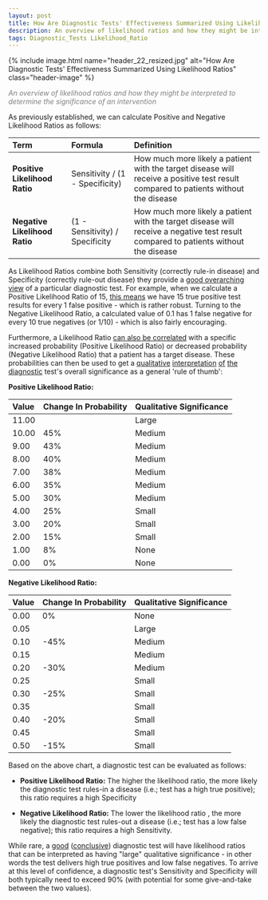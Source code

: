 ```yaml
---
layout: post
title: How Are Diagnostic Tests' Effectiveness Summarized Using Likelihood Ratios?   
description: An overview of likelihood ratios and how they might be interpreted to determine the significance of an intervention
tags: Diagnostic_Tests Likelihood_Ratio
---
```


{% include image.html name="header_22_resized.jpg" alt="How Are Diagnostic Tests' Effectiveness Summarized Using Likelihood Ratios" class="header-image" %} 

<p style="color: grey"><i>An overview of likelihood ratios and how they might be interpreted to determine the significance of an intervention</i></p>


<!--more-->

As previously established, we can calculate Positive and Negative Likelihood Ratios as follows:

<table>
    <thead>
        <tr>
            <th style="text-align: left;">Term</th>
            <th style="text-align: left;">Formula</th>
            <th style="text-align: left;">Definition</th>                 
        </tr>
    </thead>
    <tbody>
        <tr>
            <td style="text-align: left;"><b>Positive Likelihood Ratio</b></td>
            <td style="text-align: left;">Sensitivity / (1 - Specificity)</td>
            <td style="text-align: left;">How much more likely a patient with the target disease will receive a positive test result compared to patients without the disease</td>
        </tr>
        <tr>
            <td style="text-align: left;"><b>Negative Likelihood Ratio</b></td>
            <td style="text-align: left;">(1 - Sensitivity) / Specificity</td>
            <td style="text-align: left;">How much more likely a patient with the target disease will receive a negative test result compared to patients without the disease</td>  
        </tr>                                                        
    </tbody>
</table>

As Likelihood Ratios combine both Sensitivity (correctly rule-in disease) and Specificity (correctly rule-out disease) they provide a [good overarching view](http://getthediagnosis.org/definitions.html) of a particular diagnostic test.   For example, when we calculate a Positive Likelihood Ratio of 15, [this means](https://canadiem.org/how-to-use-likelihood-ratios/) we have 15 true positive test results for every 1 false positive - which is rather robust.  Turning to the Negative Likelihood Ratio, a calculated value of 0.1 has 1 false negative for every 10 true negatives (or 1/10) - which is also fairly encouraging. 

Furthermore, a Likelihood Ratio [can also be correlated](https://www.ncbi.nlm.nih.gov/pmc/articles/PMC1495095/) with a specific increased probability (Positive Likelihood Ratio) or decreased probability (Negative Likelihood Ratio) that a patient has a target disease.  These probabilities can then be used to get a [qualitative](https://www.uws.edu/wp-content/uploads/2013/10/Likelihood_Ratios.pdf) [interpretation](https://www.google.com/url?sa=t&rct=j&q=&esrc=s&source=web&cd=5&cad=rja&uact=8&ved=0ahUKEwjk2carz-TZAhVsneAKHdsNCgcQFghfMAQ&url=https%3A%2F%2Fmclibrary.duke.edu%2Fsites%2Fmclibrary.duke.edu%2Ffiles%2Fpublic%2Fguides%2Flikelihood-ratios.doc&usg=AOvVaw3wFEzbq8cRwDovXma2Vm1R) [of](https://www.med.emory.edu/EMAC/curriculum/diagnosis/lr%27s.htm) [the](http://medtrain.chm.msu.edu/ebm/Diagnosis/Diagnosis6.html) [diagnostic](http://www.ptolemy.ca/members/ebm/Jaeschke19942.pdf) test's overall significance as a general 'rule of thumb':

**Positive Likelihood Ratio:**

<table>
    <thead>
        <tr>
            <th style="text-align: left;">Value</th>
            <th style="text-align: left;">Change In Probability</th>
            <th style="text-align: left;">Qualitative Significance</th>                 
        </tr>
    </thead>
    <tbody>
        <tr>
            <td style="text-align: left;">11.00</td>
            <td style="text-align: left;"></td>
            <td style="text-align: left;">Large</td>
        </tr>
        <tr>
            <td style="text-align: left;">10.00</td>
            <td style="text-align: left;">45%</td>
            <td style="text-align: left;">Medium</td>
        </tr>
        <tr>
            <td style="text-align: left;">9.00</td>
            <td style="text-align: left;">43%</td>
            <td style="text-align: left;">Medium</td>
        </tr>
        <tr>
            <td style="text-align: left;">8.00</td>
            <td style="text-align: left;">40%</td>
            <td style="text-align: left;">Medium</td>
        </tr>
        <tr>
            <td style="text-align: left;">7.00</td>
            <td style="text-align: left;">38%</td>
            <td style="text-align: left;">Medium</td>
        </tr>
        <tr>
            <td style="text-align: left;">6.00</td>
            <td style="text-align: left;">35%</td>
            <td style="text-align: left;">Medium</td>
        </tr>
        <tr>
            <td style="text-align: left;">5.00</td>
            <td style="text-align: left;">30%</td>
            <td style="text-align: left;">Medium</td>
        </tr>
        <tr>
            <td style="text-align: left;">4.00</td>
            <td style="text-align: left;">25%</td>
            <td style="text-align: left;">Small</td>
        </tr>
        <tr>
            <td style="text-align: left;">3.00</td>
            <td style="text-align: left;">20%</td>
            <td style="text-align: left;">Small</td>
        </tr>   
        <tr>
            <td style="text-align: left;">2.00</td>
            <td style="text-align: left;">15%</td>
            <td style="text-align: left;">Small</td>
        </tr> 
        <tr>
            <td style="text-align: left;">1.00</td>
            <td style="text-align: left;">8%</td>
            <td style="text-align: left;">None</td>
        </tr>
        <tr>
            <td style="text-align: left;">0.00</td>
            <td style="text-align: left;">0%</td>
            <td style="text-align: left;">None</td>
        </tr>                                                                                                                                      
    </tbody>
</table>


**Negative Likelihood Ratio:**

<table>
    <thead>
        <tr>
            <th style="text-align: left;">Value</th>
            <th style="text-align: left;">Change In Probability</th>
            <th style="text-align: left;">Qualitative Significance</th>                 
        </tr>
    </thead>
    <tbody>
        <tr>
            <td style="text-align: left;">0.00</td>
            <td style="text-align: left;">0%</td>
            <td style="text-align: left;">None</td>
        </tr>
        <tr>
            <td style="text-align: left;">0.05</td>
            <td style="text-align: left;"></td>
            <td style="text-align: left;">Large</td>
        </tr>
        <tr>
            <td style="text-align: left;">0.10</td>
            <td style="text-align: left;">-45%</td>
            <td style="text-align: left;">Medium</td>
        </tr>
        <tr>
            <td style="text-align: left;">0.15</td>
            <td style="text-align: left;"></td>
            <td style="text-align: left;">Medium</td>
        </tr>
        <tr>
            <td style="text-align: left;">0.20</td>
            <td style="text-align: left;">-30%</td>
            <td style="text-align: left;">Medium</td>
        </tr>
        <tr>
            <td style="text-align: left;">0.25</td>
            <td style="text-align: left;"></td>
            <td style="text-align: left;">Small</td>
        </tr>
        <tr>
            <td style="text-align: left;">0.30</td>
            <td style="text-align: left;">-25%</td>
            <td style="text-align: left;">Small</td>
        </tr>
        <tr>
            <td style="text-align: left;">0.35</td>
            <td style="text-align: left;"></td>
            <td style="text-align: left;">Small</td>
        </tr>
        <tr>
            <td style="text-align: left;">0.40</td>
            <td style="text-align: left;">-20%</td>
            <td style="text-align: left;">Small</td>
        </tr>   
        <tr>
            <td style="text-align: left;">0.45</td>
            <td style="text-align: left;"></td>
            <td style="text-align: left;">Small</td>
        </tr> 
        <tr>
            <td style="text-align: left;">0.50</td>
            <td style="text-align: left;">-15%</td>
            <td style="text-align: left;">Small</td>
        </tr>                                                                                                                              
    </tbody>
</table>

Based on the above chart, a diagnostic test can be evaluated as follows:

* **Positive Likelihood Ratio:**  The higher the likelihood ratio, the more likely the diagnostic test rules-in a disease (i.e.; test has a high true positive); this ratio requires a high Specificity

* **Negative Likelihood Ratio:**  The lower the likelihood ratio , the more likely the diagnostic test rules-out a disease (i.e.; test has a low false negative); this ratio requires a high Sensitivity.

While rare, a [good](https://www.ncbi.nlm.nih.gov/pmc/articles/PMC4975285/) ([conclusive](https://books.google.com/books?id=9c9omEvDV7IC&pg=PA21&lpg=PA21&dq=diagnostic+likelihood+ratio+1+2+5+10&source=bl&ots=SS3v4AZC1d&sig=sUXNJzaghYUS531irpOJ-1kfMIg&hl=en&sa=X&ved=0ahUKEwims-D61-TZAhXMmVkKHUMgDOU4ChDoAQg7MAY#v=onepage&q=diagnostic%20likelihood%20ratio%201%202%205%2010&f=false)) diagnostic test will have likelihood ratios that can be interpreted as having "large" qualitative significance - in other words the test delivers high true positives and low false negatives.  To arrive at this level of confidence, a diagnostic test's Sensitivity and Specificity will both typically need to exceed 90% (with potential for some give-and-take between the two values).   




